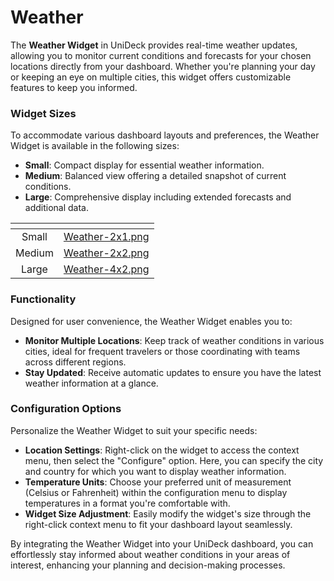 # Weather

The **Weather Widget** in UniDeck provides real-time weather updates, allowing you to monitor current conditions and forecasts for your chosen locations directly from your dashboard. Whether you're planning your day or keeping an eye on multiple cities, this widget offers customizable features to keep you informed.

### Widget Sizes

To accommodate various dashboard layouts and preferences, the Weather Widget is available in the following sizes:

* **Small**: Compact display for essential weather information.
* **Medium**: Balanced view offering a detailed snapshot of current conditions.
* **Large**: Comprehensive display including extended forecasts and additional data.

<table data-card-size="large" data-view="cards" data-full-width="true"><thead><tr><th align="center"></th><th data-hidden data-card-cover data-type="files"></th></tr></thead><tbody><tr><td align="center">Small</td><td><a href="../../.gitbook/assets/Weather-2x1.png">Weather-2x1.png</a></td></tr><tr><td align="center">Medium</td><td><a href="../../.gitbook/assets/Weather-2x2.png">Weather-2x2.png</a></td></tr><tr><td align="center">Large</td><td><a href="../../.gitbook/assets/Weather-4x2.png">Weather-4x2.png</a></td></tr></tbody></table>

### Functionality

Designed for user convenience, the Weather Widget enables you to:

* **Monitor Multiple Locations**: Keep track of weather conditions in various cities, ideal for frequent travelers or those coordinating with teams across different regions.
* **Stay Updated**: Receive automatic updates to ensure you have the latest weather information at a glance.

### Configuration Options

Personalize the Weather Widget to suit your specific needs:

* **Location Settings**: Right-click on the widget to access the context menu, then select the "Configure" option. Here, you can specify the city and country for which you want to display weather information.
* **Temperature Units**: Choose your preferred unit of measurement (Celsius or Fahrenheit) within the configuration menu to display temperatures in a format you're comfortable with.
* **Widget Size Adjustment**: Easily modify the widget's size through the right-click context menu to fit your dashboard layout seamlessly.

By integrating the Weather Widget into your UniDeck dashboard, you can effortlessly stay informed about weather conditions in your areas of interest, enhancing your planning and decision-making processes.
